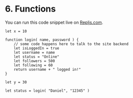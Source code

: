 # 6. Functions

You can run this code snippet live on [Repljs.com](https://repljs.com/cadin/Moh-tyzRg).

```
let x = 10

function login( name, password ) {
    // some code happens here to talk to the site backend
    let isLoggedIn = true
    let username = name
    let status = "Online"
    let followers = 500
    let following = 60
    return username + " logged in!"
}

let y = 30

let status = login( "Daniel", "12345" )
```